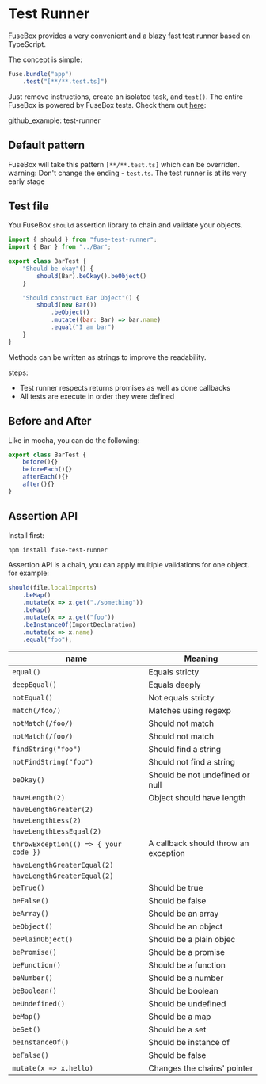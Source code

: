 # Test Runner

FuseBox provides a very convenient and a blazy fast test runner based on TypeScript.

The concept is simple:

```js
fuse.bundle("app")
    .test("[**/**.test.ts]")
```

Just remove instructions, create an isolated task, and `test()`.  The entire FuseBox is powered by FuseBox tests. Check them out [here](https://github.com/fuse-box/fuse-box/tree/master/src/tests):


github_example: test-runner

## Default pattern

FuseBox will take this pattern `[**/**.test.ts]` which can be overriden.
warning: Don't change the ending - `test.ts`. The test runner is at its very early stage

## Test file

You FuseBox `should` assertion library to chain and validate your objects.

```js
import { should } from "fuse-test-runner";
import { Bar } from "../Bar";

export class BarTest {
    "Should be okay"() {
        should(Bar).beOkay().beObject()
    }

    "Should construct Bar Object"() {
        should(new Bar())
            .beObject()
            .mutate((bar: Bar) => bar.name)
            .equal("I am bar")
    }
}
```

Methods can be written as strings to improve the readability.

steps:
 * Test runner respects returns promises as well as done callbacks
 * All tests are execute in order they were defined

## Before and After

Like in mocha, you can do the following:

```js
export class BarTest {
    before(){}
    beforeEach(){}
    afterEach(){}
    after(){}
}
```

## Assertion API

Install first:

```bash
npm install fuse-test-runner
```

Assertion API is a chain, you can apply multiple validations for one object.
for example:

```js
should(file.localImports)
    .beMap()
    .mutate(x => x.get("./something"))
    .beMap()
    .mutate(x => x.get("foo"))
    .beInstanceOf(ImportDeclaration)
    .mutate(x => x.name)
    .equal("foo");
```

| name | Meaning |
| ------------- | ------------- |
| ` equal() `   | Equals stricty  |
| ` deepEqual() `   | Equals deeply  |
| ` notEqual() `   | Not equals stricty  |
| ` match(/foo/) `   | Matches  using regexp |
| ` notMatch(/foo/) `   | Should not match |
| ` notMatch(/foo/) `   | Should not match |
| ` findString("foo") `   | Should find a string |
| ` notFindString("foo") `   | Should not find a string |
| ` beOkay() `   | Should be not undefined or null |
| ` haveLength(2) `   | Object should have length |
| ` haveLengthGreater(2) `   |  |
| ` haveLengthLess(2) `   |  |
| ` haveLengthLessEqual(2) `   |  |
| ` throwException(() => { your code }) `   | A callback should throw an exception |
| ` haveLengthGreaterEqual(2) `   |  |
| ` haveLengthGreaterEqual(2) `   |  |
| ` beTrue() `   | Should be true |
| ` beFalse() `   | Should be false |
| ` beArray() `   | Should be an array |
| ` beObject() `   | Should be an object |
| ` bePlainObject() `   | Should be a plain objec |
| ` bePromise() `   | Should be a promise |
| ` beFunction() `   | Should be a function |
| ` beNumber() `   | Should be a number |
| ` beBoolean() `   | Should be boolean |
| ` beUndefined() `   | Should be undefined |
| ` beMap() `   | Should be a map |
| ` beSet() `   | Should be a set |
| ` beInstanceOf() `   | Should be instance of |
| ` beFalse() `   | Should be false |
| ` mutate(x => x.hello) `   | Changes the chains' pointer |



